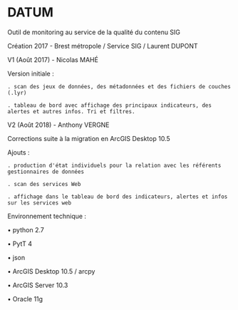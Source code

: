 # DATUM

Outil de monitoring au service de la qualité du contenu SIG

Création 2017 - Brest métropole / Service SIG / Laurent DUPONT

  
  


V1 (Août 2017) - Nicolas MAHÉ

  Version initiale :
  
    . scan des jeux de données, des métadonnées et des fichiers de couches (.lyr)
    
    . tableau de bord avec affichage des principaux indicateurs, des alertes et autres infos. Tri et filtres.

  
  


V2 (Août 2018) - Anthony VERGNE

  Corrections suite à la migration en ArcGIS Desktop 10.5
  
  Ajouts :
  
    . production d'état individuels pour la relation avec les référents gestionnaires de données
    
    . scan des services Web
    
    . affichage dans le tableau de bord des indicateurs, alertes et infos sur les services web
    
    
    
Environnement technique :

  • python 2.7
  
  • PytT 4
  
  • json
  
  • ArcGIS Desktop 10.5  / arcpy
  
  • ArcGIS Server 10.3
  
  • Oracle 11g


